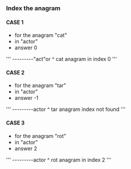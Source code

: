 ### Index the anagram

#### CASE 1

 - for the anagram "cat"
 - in "actor"
 - answer 0

'''
---------"act"or
		 ^ cat anagram in index 0
'''

#### CASE 2

 - for the anagram "tar"
 - in "actor"
 - answer -1

'''
---------actor
		       ^ tar anagram index not found
'''

#### CASE 3

 - for the anagram "rot"
 - in "actor"
 - answer 2

'''
---------actor
		   ^ rot anagram in index 2
'''
